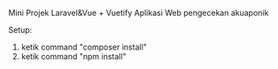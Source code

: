 Mini Projek Laravel&Vue + Vuetify
Aplikasi Web pengecekan akuaponik

Setup:
1. ketik command "composer install"
2. ketik command "npm install"
